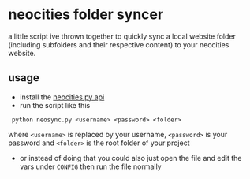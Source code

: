 # neocities folder syncer
a little script ive thrown together to quickly sync a local website folder (including subfolders and their respective content) to your neocities website.

## usage
* install the [neocities py api](https://github.com/neocities/python-neocities)
* run the script like this
```
 python neosync.py <username> <password> <folder>
```
where `<username>` is replaced by your username, `<password>` is your password and `<folder>` is the root folder of your project

* or instead of doing that you could also just open the file and edit the vars under `CONFIG` then run the file normally

